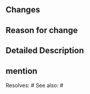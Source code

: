 <!--
title must use prefix like this
feat: new feature
fix: bufix
docs: document changes
style: changes except codes(like indent, import..)
refactor: refactoring
test: test code
chore: about build or deploy(not changes code)
-->

## Changes

## Reason for change

## Detailed Description

## mention

Resolves: #
See also: #
